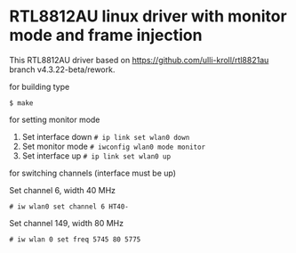 # RTL8812AU linux driver with monitor mode and frame injection
This RTL8812AU driver based on https://github.com/ulli-kroll/rtl8821au branch v4.3.22-beta/rework.

for building type

`$ make`

for setting monitor mode

1. Set interface down
`# ip link set wlan0 down`
2. Set monitor mode
`# iwconfig wlan0 mode monitor`
3. Set interface up
`# ip link set wlan0 up`

for switching channels (interface must be up)

Set channel 6, width 40 MHz
```
# iw wlan0 set channel 6 HT40-
```
Set channel 149, width 80 MHz
```
# iw wlan 0 set freq 5745 80 5775
```
